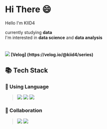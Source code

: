 <h1> Hi There 😄 </h1>

Hello I'm KIID4 

currently studying **data** <br>
I'm interested in **data science** and **data analysis** <br><br>

<h4> <img src="https://img.shields.io/badge/Velog-20C997?style=flat-square&logo=velog&logoColor=white"/> [Velog] (https://velog.io/@kiid4/series) </h4>

<h2> 📚 Tech Stack </h2>

### 📂 Using Language
> <img src="https://img.shields.io/badge/python-3670A0?style=for-the-badge&logo=python&logoColor=ffdd54"> <img src="https://img.shields.io/badge/java-%23ED8B00.svg?style=for-the-badge&logo=openjdk&logoColor=white">
> <img src="https://img.shields.io/badge/kotlin-%237F52FF.svg?style=for-the-badge&logo=kotlin&logoColor=white"> 

### 📂 Collaboration
> <img src="https://img.shields.io/badge/Notion-000000?style=for-the-badge&logo=Notion&logoColor=white"> <img src="https://img.shields.io/badge/Figma-F24E1E?style=for-the-badge&logo=Figma&logoColor=white">
